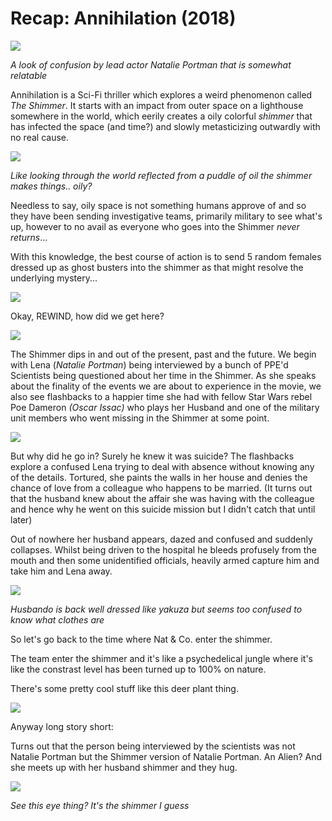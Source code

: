 # Recap: Annihilation (2018)


<img src="https://www.denofgeek.com/wp-content/uploads/2018/02/annihilation.jpg?resize=768%2C432/">

*A look of confusion by lead actor Natalie Portman that is somewhat relatable*

Annihilation is a Sci-Fi thriller which explores a weird phenomenon called *The Shimmer*. It starts with an impact from outer space on a lighthouse somewhere in the world, which eerily creates a oily colorful *shimmer* that has infected the space (and time?) and slowly metasticizing outwardly with no real cause. 


<img src="https://miro.medium.com/max/720/1*lRejqYOgOGxumNEd7ZSGsQ.jpeg"/>

*Like looking through the world reflected from a puddle of oil the shimmer makes things.. oily?*

Needless to say, oily space is not something humans approve of and so they have been sending investigative teams, primarily military to see what's up, however to no avail as everyone who goes into the Shimmer *never returns*...

With this knowledge, the best course of action is to send 5 random females dressed up as ghost busters into the shimmer as that might resolve the underlying mystery...


<img src="https://i2.wp.com/thirdcoastreview.com/wp-content/uploads/2018/02/Annihilation.jpg?resize=639%2C359&ssl=1"/>

Okay, REWIND, how did we get here?

<img src="https://i2.wp.com/www.tor.com/wp-content/uploads/2018/06/Annihilation-04.jpg?fit=740%2C+9999&crop=0%2C0%2C100%2C350px&ssl=1"/>

The Shimmer dips in and out of the present, past and the future. We begin with Lena (*Natalie Portman*) being interviewed by a bunch of PPE'd Scientists being questioned about her time in the Shimmer. As she speaks about the finality of the events we are about to experience in the movie, we also see flashbacks to a happier time she had with fellow Star Wars rebel Poe Dameron *(Oscar Issac)* who plays her Husband and one of the military unit members who went missing in the Shimmer at some point. 

<img src="https://cdn.vox-cdn.com/thumbor/7pyZ3qB1Gndd-nuiOlTf3xL4XPk=/1400x0/filters:no_upscale()/cdn.vox-cdn.com/uploads/chorus_asset/file/10280421/anh_ff_014r.jpg"/>

But why did he go in? Surely he knew it was suicide? The flashbacks explore a confused Lena trying to deal with absence without knowing any of the details. Tortured, she paints the walls in her house and denies the chance of love from a colleague who happens to be married. (It turns out that the husband knew about the affair she was having with the colleague and hence why he went on this suicide mission but I didn't catch that until later)

Out of nowhere her husband appears, dazed and confused and suddenly collapses. Whilst being driven to the hospital he bleeds profusely from the mouth and then some unidentified officials, heavily armed capture him and take him and Lena away.

<img src="https://d13ezvd6yrslxm.cloudfront.net/wp/wp-content/images/alternate-Annihilation-ending-700x300.jpg"/>

*Husbando is back well dressed like yakuza but seems too confused to know what clothes are*

So let's go back to the time where Nat & Co. enter the shimmer.

The team enter the shimmer and it's like a psychedelical jungle where it's like the constrast level has been turned up to 100% on nature.

There's some pretty cool stuff like this deer plant thing.

<img src="https://miro.medium.com/max/2250/1*7Rwj9RsvpYbEOg4i9sQX-g.jpeg"/>

Anyway long story short:

Turns out that the person being interviewed by the scientists was not Natalie Portman but the Shimmer version of Natalie Portman. An Alien? And she meets up with her husband shimmer and they hug. 

<img src="https://blogs.iu.edu/aplaceforfilm/files/2018/03/Annihilation-eyes-2fphwvq-1024x423.png"/>

*See this eye thing? It's the shimmer I guess*